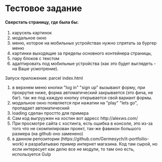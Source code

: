 <h1>Тестовое задание</h1>
<h4>Cверстать страницу, где была бы:</h4>
<ol>
<li>карусель картинок</li>
<li>модальное окно</li>
<li>меню, которое на мобильных устройствах нужно спрятать за бургер меню</li>
<li>картинки выходящие за пределы основного контейнера страницы,</li>
<li>пару блоков с текстом</li>
<li>адаптировать под мобильные устройства (как это будет выглядеть - на Ваше усмотрение).</li>
</ol>

<p>Запуск приложения: parcel index.html</p>

<ol>
<li> в верхнем меню кнопки "log in" "sign up" вызывают форму, при прокрутке ниже, форма автоматический закрывается (это фича, не баг).
так же под каждую кнопку открывается свой вариант формы.
</li>
<li>модальное окно появляется при нажатии на "play" "lets go", пропадает автоматический</li>
<li>loading сделан простто для примера</li>
<li>Сам код выгруужен на хостин вот адресс http://alexws.com/</li>
<li>При просмотре сайта с хостинга, есть ошибка в консоле, это из-за того что не скомпилирован проект, так-же 
фавикон большого размера (на github оно заменено)</li>
<li>в данном репозитории (https://github.com/Germesych/it-portfoilio-work) я разрабатываю пример интернет магазина. 
Код там сырой, но если интересует как делю все не модули, то там оно есть, используется Gulp
</li>
</ol>





